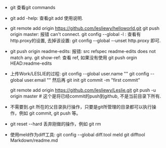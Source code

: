 * git 查看git commands
* git add -help:   查看git add 使用说明.
* git remote add origin https://github.com/lesliewy/helloworld.git
  git push origin master: 报错 can't connect.
  git config --global -l  : 查看有 http.proxy的设置, 去掉该设置:  git config --global --unset http.proxy 即可.

* git push origin readme-edits: 报错:  src refspec readme-edits does not match any.
  git show-ref:  查看 ref, 如果没有使用  git push orgin HEAD:readme-edits

* 上传Work/LESLIE的过程:
    git config --global user.name ""
    git config --global user.email ""
    然后再
     git init
     git commit -m "first commit"

     git remote add origin https://github.com/lesliewy/Leslie.git
     git push -u origin master   # 这个是将已经commit的push到github, 不是当前目录下所有.
* 不需要到.git 所在的父目录执行操作，只要是git所管理的目录都可以执行操作，例如 git commit, git push 等。
* git reset --hard 丢弃刚做的操作，例如 git rm

* 使用meld作为diff工具:
  git config --global diff.tool meld
  git difftool Markdown/readme.md
  